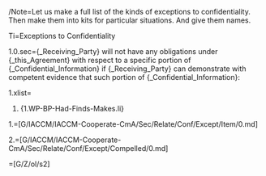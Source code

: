 /Note=Let us make a full list of the kinds of exceptions to confidentiality.  Then make them into kits for particular situations.  And give them names.  

Ti=Exceptions to Confidentiality

1.0.sec={_Receiving_Party} will not have any obligations under {_this_Agreement} with respect to a specific portion of {_Confidential_Information} if {_Receiving_Party} can demonstrate with competent evidence that such portion of {_Confidential_Information}:

1.xlist=<ol class="secs-or"><li>{1.WP-BP-Had-Finds-Makes.li}</ol>

1.=[G/IACCM/IACCM-Cooperate-CmA/Sec/Relate/Conf/Except/Item/0.md]

2.=[G/IACCM/IACCM-Cooperate-CmA/Sec/Relate/Conf/Except/Compelled/0.md]

=[G/Z/ol/s2]
